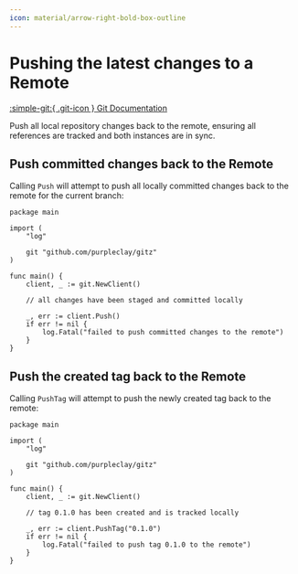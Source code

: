 ```yaml
---
icon: material/arrow-right-bold-box-outline
---
```


# Pushing the latest changes to a Remote

[:simple-git:{ .git-icon } Git Documentation](https://git-scm.com/docs/git-push)

Push all local repository changes back to the remote, ensuring all references are tracked and both instances are in sync.

## Push committed changes back to the Remote

Calling `Push` will attempt to push all locally committed changes back to the remote for the current branch:

```{ .go .select linenums="1" }
package main

import (
	"log"

	git "github.com/purpleclay/gitz"
)

func main() {
    client, _ := git.NewClient()

    // all changes have been staged and committed locally

    _, err := client.Push()
    if err != nil {
        log.Fatal("failed to push committed changes to the remote")
    }
}
```

## Push the created tag back to the Remote

Calling `PushTag` will attempt to push the newly created tag back to the remote:

```{ .go .select linenums="1" }
package main

import (
	"log"

	git "github.com/purpleclay/gitz"
)

func main() {
    client, _ := git.NewClient()

    // tag 0.1.0 has been created and is tracked locally

    _, err := client.PushTag("0.1.0")
    if err != nil {
        log.Fatal("failed to push tag 0.1.0 to the remote")
    }
}
```

